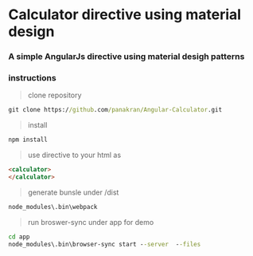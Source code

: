 # Calculator directive using material design

### A simple AngularJs directive using material desigh patterns

### instructions

> clone repository

```cmd
git clone https://github.com/panakran/Angular-Calculator.git
```

> install

```cmd
npm install
```

> use directive to your html as

```html
<calculator>
</calculator>
```

> generate bunsle under /dist

```cmd
node_modules\.bin\webpack
```

> run broswer-sync under app for demo

```cmd
cd app
node_modules\.bin\browser-sync start --server  --files
```